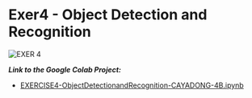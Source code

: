 # **Exer4 - Object Detection and Recognition**

![EXER 4](https://github.com/user-attachments/assets/f74e64c0-bd95-4c2a-8bb3-6c3fc274c856)

***Link to the Google Colab Project:***

* [EXERCISE4-ObjectDetectionandRecognition-CAYADONG-4B.ipynb](https://colab.research.google.com/drive/1HyKUzn9YMmB2Pkw2rFvt_wj8CGC8E2w_?usp=sharing)

